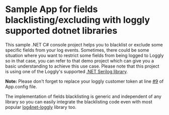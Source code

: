 # Sample App for fields blacklisting/excluding with loggly supported dotnet libraries

This sample .NET C# console project helps you to blacklist or exclude some specific fields from your log events. Sometimes, there could be some situation where you want to restrict some fields from being logged to Loggly so in that case, you can refer to that demo project which can give you a basic understanding to achieve this use case. Please note that this project is using one of the Loggly's supported [.NET Serilog library](https://github.com/serilog/serilog-sinks-loggly).

**Note:** Please don't forget to replace your loggly customer token at line [#9](https://github.com/loggly/sources-sample-app/blob/master/dotnet/ExcludeFieldsNETSerilog/ExcludeFieldsNETSerilog/App.config#L9) of App.config file.

The implementation of fields blacklisting is generic and independent of any library so you can easily integrate the blacklisting code even with most popular [log4net-loggly](https://github.com/loggly/log4net-loggly) library too.
